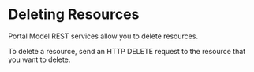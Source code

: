 # Deleting Resources

Portal Model REST services allow you to delete resources.

To delete a resource, send an HTTP DELETE request to the resource that you want to delete.


